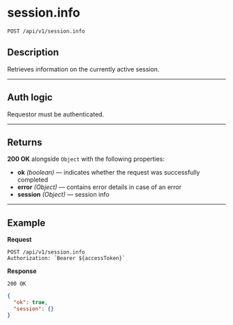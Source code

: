 # session.info

`POST /api/v1/session.info`

## Description

Retrieves information on the currently active session.

***

## Auth logic

Requestor must be authenticated.

***

## Returns

**200 OK** alongside `Object` with the following properties:

- **ok** _(boolean)_ — indicates whether the request was successfully completed
- **error** _(Object)_ — contains error details in case of an error
- **session** _(Object)_ — session info

***

## Example

**Request**

```
POST /api/v1/session.info
Authorization: `Bearer ${accessToken}`
```

**Response**

`200 OK`

``` json
{
  "ok": true,
  "session": {}
}
```
